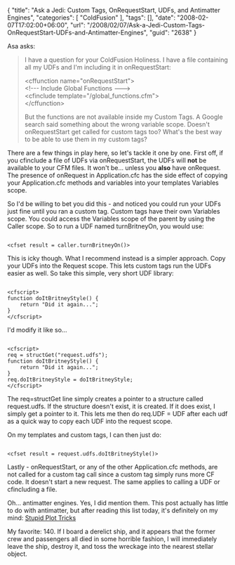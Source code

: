 {
	"title": "Ask a Jedi: Custom Tags, OnRequestStart, UDFs, and Antimatter Engines",
	"categories": [
		"ColdFusion"
	],
	"tags": [],
	"date": "2008-02-07T17:02:00+06:00",
	"url": "/2008/02/07/Ask-a-Jedi-Custom-Tags-OnRequestStart-UDFs-and-Antimatter-Engines",
	"guid": "2638"
}

Asa asks:

<blockquote>
<p>
I have a question for your ColdFusion Holiness. I have a file containing all my UDFs and I'm including it in onRequestStart:

&lt;cffunction name="onRequestStart"&gt;<br>
    &lt;!--- Include Global Functions ---&gt;<br>
        &lt;cfinclude template="/global_functions.cfm"&gt;<br>
&lt;/cffunction&gt;<br>

But the functions are not available inside my Custom Tags. A Google search said something about the wrong variable scope. Doesn't onRequestStart get called for custom tags too? What's the best way to be able to use them in my custom tags? 
</p>
</blockquote>

There are a few things in play here, so let's tackle it one by one. First off, if you cfinclude a file of UDFs via onRequestStart, the UDFs will <b>not</b> be available to your CFM files. It won't be... unless you <b>also</b> have onRequest. The presence of onRequest in Application.cfc has the side effect of copying your Application.cfc methods and variables into your templates Variables scope.
<!--more-->
So I'd be willing to bet you did this - and noticed you could run your UDFs just fine until you ran a custom tag. Custom tags have their own Variables scope. You could access the Variables scope of the parent by using the Caller scope. So to run a UDF named turnBritneyOn, you would use:

<code>
&lt;cfset result = caller.turnBritneyOn()&gt;
</code>

This is icky though. What I recommend instead is a simpler approach. Copy your UDFs into the Request scope. This lets custom tags run the UDFs easier as well. So take this simple, very short UDF library:

<code>
&lt;cfscript&gt;
function doItBritneyStyle() {
	return "Did it again...";
}
&lt;/cfscript&gt;
</code>

I'd modify it like so...

<code>
&lt;cfscript&gt;
req = structGet("request.udfs");
function doItBritneyStyle() {
	return "Did it again...";
}
req.doItBritneyStyle = doItBritneyStyle;
&lt;/cfscript&gt;
</code>

The req=structGet line simply creates a pointer to a structure called request.udfs. If the structure doesn't exist, it is created. If it does exist, I simply get a pointer to it. This lets me then do req.UDF = UDF after each udf as a quick way to copy each UDF into the request scope.

On my templates and custom tags, I can then just do:

<code>
&lt;cfset result = request.udfs.doItBritneyStyle()&gt;
</code>

Lastly - onRequestStart, or any of the other Application.cfc methods, are not called for a custom tag call since a custom tag simply runs more CF code. It doesn't start a new request. The same applies to calling a UDF or cfincluding a file.

Oh... antimatter engines. Yes, I did mention them. This post actually has little to do with antimatter, but after reading this list today, it's definitely on my mind: <a href="http://www.sff.net/paradise/overlord.html#captain">Stupid Plot Tricks</a>

My favorite: 140. If I board a derelict ship, and it appears that the former crew and passengers all died in some horrible fashion, I will immediately leave the ship, destroy it, and toss the wreckage into the nearest stellar object.